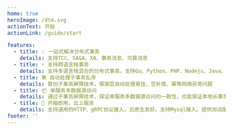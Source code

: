 ```yaml
---
home: true
heroImage: /dtm.svg
actionText: 开始
actionLink: /guide/start

features:
  - title: 💡 一站式解决分布式事务
    details: 支持TCC、SAGA、XA、事务消息、可靠消息
  - title: ⚡️ 支持跨语言栈事务
    details: 支持多语言栈混合的分布式事务。支持Go、Python、PHP、Nodejs、Java、c# 各类语言SDK。
  - title: 🛠️ 自动处理子事务乱序
    details: 首创子事务屏障技术，框架层自动处理悬挂、空补偿、幂等网络异常问题
  - title: 📦 单服务多数据源访问
    details: 通过子事务屏障技术，保证单服务多数据源访问的一致性，也能保证本地长事务拆分多个子事务后的一致性
  - title: 🔩 开箱即用，云上服务
    details: 支持通用的HTTP、gRPC协议接入，云原生友好。支持Mysql接入。提供测试版本的云上服务，方便新用户测试接入
footer: ''
---
```

